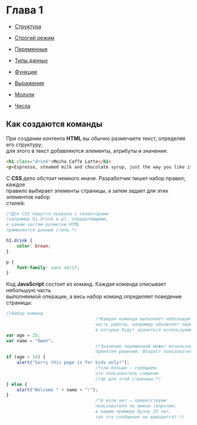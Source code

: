 # Глава 1

* [Структура](chapter1/struktura.md)

* [Строгий режим](chapter1/use_strict.md)

* [Переменные](chapter1/peremennie.md)

* [Типы данных](chapter1/tipy_dannih.md)

* [Функции](chapter1/function.md)

* [Выражения](chapter1/expressions.md)

* [Модули](chapter1/modules.md)

* [Числа](chapter1/chisla.md)

## Как создаются команды

При создании контента **HTML** вы обычно размечаете текст, определяя его структуру;  
для этого в текст добавляются элементы, атрибуты и значения:

```html
<h1 class="drink">Mocha Caffe Latte</h1>
<p>Espresso, steamed milk and chocolate syrup, just the way you like it.</p>
```

С **CSS** дело обстоит немного иначе. Разработчик пишет набор правил; каждое  
правило выбирает элементы страницы, а затем задает для этих элементов набор  
стилей:

```css
/*Для CSS пишутся правила c селекторами
(например h1.drink и p), определяющими,
к каким частям разметки HTML
применяется данный стиль.*/

h1.drink {
    color: brown;
}

p {
    font-family: sans-serif;
}
```

Код **JavaScript** состоит из команд. Каждая команда описывает небольшую часть  
выполняемой операции, а весь набор команд определяет поведение страницы:

```js
//Набор команд
                                  /*Каждая команда выполняет небольшую
                                  часть работы, например объявляет переменные,
                                  в которых будут храниться используемые значения.*/
var age = 25;
var name = "Owen";
                                  /*Значение переменной может использоваться для
                                  принятия решений. Возраст пользователя больше 14?*/
if (age > 14) {
    alert("Sorry this page is for kids only!");
                                  /*сли больше — сообщаем,
                                  что пользователь слишком
                                  стар для этой страницы.*/
} else {                            
    alert("Welcome " + name + "!");
}                                      
                                  /*А если нет — приветствуем
                                  пользователя по имени (впрочем,
                                  в нашем примере Оуэну 25 лет,
                                  так что сообщение не выводится).*/
```




